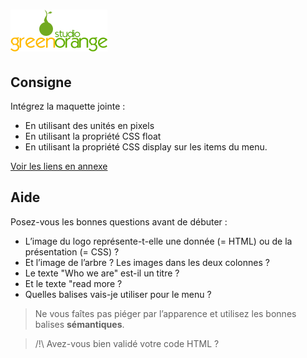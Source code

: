 # ![GreenOrange](img/logo.png)

## Consigne

Intégrez la maquette jointe :

- En utilisant des unités en pixels
- En utilisant la propriété CSS float
- En utilisant la propriété CSS display sur les items du menu.


[Voir les liens en annexe](LINKS.md)


## Aide

Posez-vous les bonnes questions avant de débuter :

- L’image du logo représente-t-elle une donnée (= HTML) ou de la présentation
  (= CSS) ?
- Et l’image de l’arbre ?  Les images dans les deux colonnes ?
- Le texte "Who we are" est-il un titre ?
- Et le texte "read more ? 
- Quelles balises vais-je utiliser pour le menu ?

> Ne vous faîtes pas piéger par l’apparence et utilisez les bonnes balises
**sémantiques**.


> /!\ Avez-vous bien validé votre code HTML ?




